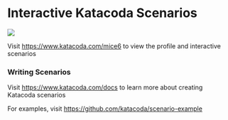 # Interactive Katacoda Scenarios

[![](http://shields.katacoda.com/katacoda/mice6/count.svg)](https://www.katacoda.com/mice6 "Get your profile on Katacoda.com")

Visit https://www.katacoda.com/mice6 to view the profile and interactive scenarios

### Writing Scenarios
Visit https://www.katacoda.com/docs to learn more about creating Katacoda scenarios

For examples, visit https://github.com/katacoda/scenario-example
